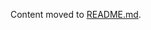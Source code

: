 Content moved to [README.md](https://github.com/DIAGNijmegen/AbdomenMRUS-prostate-segmentation/blob/main/training).